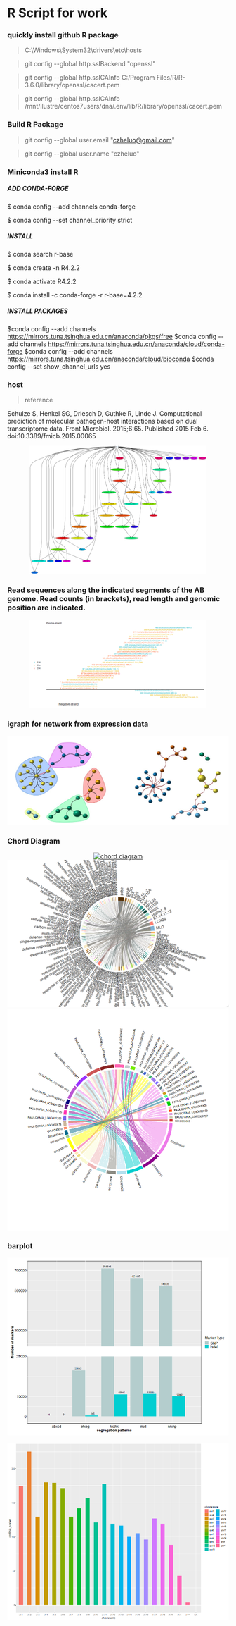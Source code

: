 # R Script for work

### quickly install github R package 
 
 
>C:\Windows\System32\drivers\etc\hosts

>git config --global http.sslBackend "openssl"

>git config --global http.sslCAInfo C:/Program Files/R/R-3.6.0/library/openssl/cacert.pem

>git config --global http.sslCAInfo /mnt/ilustre/centos7users/dna/.env/lib/R/library/openssl/cacert.pem

### Build R Package

>git config --global user.email "czheluo@gmail.com"

>git config --global user.name "czheluo"


### Miniconda3 install R 

##### ADD CONDA-FORGE
$ conda config --add channels conda-forge 

$ conda config --set channel_priority strict



##### INSTALL 
$ conda search r-base 

$ conda create -n R4.2.2

$ conda activate R4.2.2

$ conda install -c conda-forge -r r-base=4.2.2

##### INSTALL PACKAGES
$conda config --add channels https://mirrors.tuna.tsinghua.edu.cn/anaconda/pkgs/free
$conda config --add channels https://mirrors.tuna.tsinghua.edu.cn/anaconda/cloud/conda-forge
$conda config --add channels https://mirrors.tuna.tsinghua.edu.cn/anaconda/cloud/bioconda
$conda config --set show_channel_urls yes

### host

>reference

Schulze S, Henkel SG, Driesch D, Guthke R, Linde J. Computational prediction of molecular pathogen-host interactions based on dual transcriptome data. Front Microbiol. 2015;6:65. Published 2015 Feb 6. doi:10.3389/fmicb.2015.00065

<div align="center"><a href="host/host.png"><img src="host/host.png" width="80%" alt="host"></a></div>

### Read sequences along the indicated segments of the AB genome. Read counts (in brackets), read length and genomic position are indicated.
<div align="center"><a href="sequence_text/Btext.png"><img src="sequence_text/Btext.png" width="80%" alt="Read sequences"></a></div>

### igraph for network from expression data 

<div align="center"><a href="network/igraph.jpg"><img src="network/igraph.jpg" width="120%" alt="chord diagram"></a></div>

### Chord Diagram

<div align="center"><a href="chord/Fig/chord.html"><img src="chord/Fig/chord.png" width="120%" alt="chord diagram"></a></div>
<div align="center"><a href="chord/Fig/chord.html"><img src="chord/Fig/Rplot02.png" width="120%" alt="chord diagram"></a></div>
<div align="center"><a href="chord/Fig/euk.GO.png"><img src="chord/Fig/euk.GO.png" width="120%" alt="chord diagram"></a></div>

### barplot

![breaks plot](Fig/breaks.png)

![breaks plot](circRNA/D_6w_VD.chr.distribution.png)
